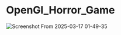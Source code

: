 # OpenGl_Horror_Game
![Screenshot From 2025-03-17 01-49-35](https://github.com/user-attachments/assets/eda289ed-fe3e-4b77-86a9-239f457e24cb)

